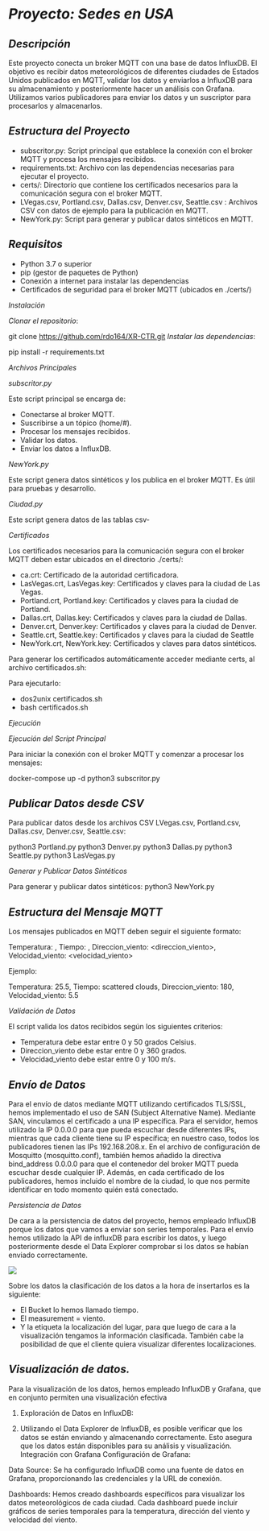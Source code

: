 # *Proyecto: Sedes en USA*

## *Descripción*

Este proyecto conecta un broker MQTT con una base de datos InfluxDB. El objetivo es recibir datos meteorológicos de diferentes ciudades de Estados Unidos publicados en MQTT, validar los datos y enviarlos a InfluxDB para su almacenamiento y posteriormente hacer un análisis con Grafana. Utilizamos varios publicadores para enviar los datos y un suscriptor para procesarlos y almacenarlos.

## *Estructura del Proyecto*

- subscritor.py: Script principal que establece la conexión con el broker MQTT y procesa los mensajes recibidos.
- requirements.txt: Archivo con las dependencias necesarias para ejecutar el proyecto.
- certs/: Directorio que contiene los certificados necesarios para la comunicación segura con el broker MQTT.
- LVegas.csv, Portland.csv, Dallas.csv, Denver.csv, Seattle.csv : Archivos CSV con datos de ejemplo para la publicación en MQTT.
- NewYork.py: Script para generar y publicar datos sintéticos en MQTT.

## *Requisitos*

- Python 3.7 o superior
- pip (gestor de paquetes de Python)
- Conexión a internet para instalar las dependencias
- Certificados de seguridad para el broker MQTT (ubicados en ./certs/)

*Instalación*

*Clonar el repositorio*:

git clone <https://github.com/rdo164/XR-CTR.git> *Instalar las dependencias*:

pip install -r requirements.txt

*Archivos Principales*

*subscritor.py*

Este script principal se encarga de:

- Conectarse al broker MQTT.
- Suscribirse a un tópico (home/#).
- Procesar los mensajes recibidos.
- Validar los datos.
- Enviar los datos a InfluxDB.

*NewYork.py*

Este script genera datos sintéticos y los publica en el broker MQTT. Es útil para pruebas y desarrollo.

*Ciudad.py*

Este script genera datos de las tablas csv-

*Certificados*

Los certificados necesarios para la comunicación segura con el broker MQTT deben estar ubicados en el directorio ./certs/:

- ca.crt: Certificado de la autoridad certificadora.
- LasVegas.crt, LasVegas.key: Certificados y claves para la ciudad de Las Vegas.
- Portland.crt, Portland.key: Certificados y claves para la ciudad de Portland.
- Dallas.crt, Dallas.key: Certificados y claves para la ciudad de Dallas.
- Denver.crt, Denver.key: Certificados y claves para la ciudad de Denver.
- Seattle.crt, Seattle.key: Certificados y claves para la ciudad de Seattle
- NewYork.crt, NewYork.key: Certificados y claves para datos sintéticos.

Para generar los certificados automáticamente acceder mediante certs, al archivo certificados.sh:

Para ejecutarlo:

- dos2unix certificados.sh
- bash certificados.sh

*Ejecución*

*Ejecución del Script Principal*

Para iniciar la conexión con el broker MQTT y comenzar a procesar los mensajes:

docker-compose up -d python3 subscritor.py

## *Publicar Datos desde CSV*

Para publicar datos desde los archivos CSV LVegas.csv, Portland.csv, Dallas.csv, Denver.csv, Seattle.csv:

python3 Portland.py python3 Denver.py python3 Dallas.py python3 Seattle.py python3 LasVegas.py

*Generar y Publicar Datos Sintéticos*

Para generar y publicar datos sintéticos: python3 NewYork.py

## *Estructura del Mensaje MQTT*

Los mensajes publicados en MQTT deben seguir el siguiente formato:

Temperatura: <temperatura>, Tiempo: <tiempo>, Direccion\_viento: <direccion\_viento>, Velocidad\_viento: <velocidad\_viento>

Ejemplo:

Temperatura: 25.5, Tiempo: scattered clouds, Direccion\_viento: 180, Velocidad\_viento: 5.5

*Validación de Datos*

El script valida los datos recibidos según los siguientes criterios:

- Temperatura debe estar entre 0 y 50 grados Celsius.
- Direccion\_viento debe estar entre 0 y 360 grados.
- Velocidad\_viento debe estar entre 0 y 100 m/s.

## *Envío de Datos*

Para el envío de datos mediante MQTT utilizando certificados TLS/SSL, hemos implementado el uso de SAN (Subject Alternative Name). Mediante SAN, vinculamos el certificado a una IP específica. Para el servidor, hemos utilizado la IP 0.0.0.0 para que pueda escuchar desde diferentes IPs, mientras que cada cliente tiene su IP específica; en nuestro caso, todos los publicadores tienen las IPs 192.168.208.x. En el archivo de configuración de Mosquitto (mosquitto.conf), también hemos añadido la directiva bind\_address 0.0.0.0 para que el contenedor del broker MQTT pueda escuchar desde cualquier IP. Además, en cada certificado de los publicadores, hemos incluido el nombre de la ciudad, lo que nos permite identificar en todo momento quién está conectado.

*Persistencia de Datos*

De cara a la persistencia de datos del proyecto, hemos empleado InfluxDB porque los datos que vamos a enviar son series temporales. Para el envío hemos utilizado la API de influxDB para escribir los datos, y luego posteriormente desde el Data Explorer comprobar si los datos se habían enviado correctamente.

![](Aspose.Words.0999b4da-3113-40ec-a033-ed97e30a0b55.001.jpeg)

Sobre los datos la clasificación de los datos a la hora de insertarlos es la siguiente:

- El Bucket lo hemos llamado tiempo.
- El measurement = viento.
- Y la etiqueta la localización del lugar, para que luego de cara a la visualización tengamos la información clasificada. También cabe la posibilidad de que el cliente quiera visualizar diferentes localizaciones.


## *Visualización de datos.*
Para la visualización de los datos, hemos empleado InfluxDB y Grafana, que en conjunto permiten una visualización efectiva 
1. Exploración de Datos en InfluxDB:

2. Utilizando el Data Explorer de InfluxDB, es posible verificar que los datos se están enviando y almacenando correctamente. Esto asegura que los datos están disponibles para su análisis y visualización.
Integración con Grafana
Configuración de Grafana:

Data Source: Se ha configurado InfluxDB como una fuente de datos en Grafana, proporcionando las credenciales y la URL de conexión.

Dashboards: Hemos creado dashboards específicos para visualizar los datos meteorológicos de cada ciudad. Cada dashboard puede incluir gráficos de series temporales para la temperatura, dirección del viento y velocidad del viento.
